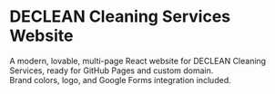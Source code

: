# DECLEAN Cleaning Services Website

A modern, lovable, multi-page React website for DECLEAN Cleaning Services, ready for GitHub Pages and custom domain.  
Brand colors, logo, and Google Forms integration included.
